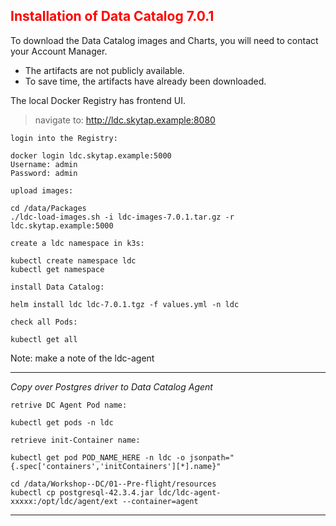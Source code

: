 ## <font color='red'>Installation of Data Catalog 7.0.1</font>

To download the Data Catalog images and Charts, you will need to contact your Account Manager.  
* The artifacts are not publicly available. 
* To save time, the artifacts have already been downloaded.

The local Docker Registry has frontend UI.

  > navigate to: http://ldc.skytap.example:8080

``login into the Registry:``
```
docker login ldc.skytap.example:5000
Username: admin
Password: admin   
```

``upload images:``
```
cd /data/Packages
./ldc-load-images.sh -i ldc-images-7.0.1.tar.gz -r ldc.skytap.example:5000
```

``create a ldc namespace in k3s:``
```
kubectl create namespace ldc
kubectl get namespace
```

``install Data Catalog:``
```
helm install ldc ldc-7.0.1.tgz -f values.yml -n ldc
```

``check all Pods:``
```
kubectl get all
```
Note: make a note of the ldc-agent 

---

<em>Copy over Postgres driver to Data Catalog Agent</em>

``retrive DC Agent Pod name:``
```
kubectl get pods -n ldc
```

``retrieve init-Container name:``
```
kubectl get pod POD_NAME_HERE -n ldc -o jsonpath="{.spec['containers','initContainers'][*].name}"
```

```
cd /data/Workshop--DC/01--Pre-flight/resources
kubectl cp postgresql-42.3.4.jar ldc/ldc-agent-xxxxx:/opt/ldc/agent/ext --container=agent
```

---